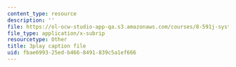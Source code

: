 ```yaml
---
content_type: resource
description: ''
file: https://ol-ocw-studio-app-qa.s3.amazonaws.com/courses/8-591j-systems-biology-fall-2014/fbae699325edb4668491839c5a1ef666_sJ7p2AuOYlA.srt
file_type: application/x-subrip
resourcetype: Other
title: 3play caption file
uid: fbae6993-25ed-b466-8491-839c5a1ef666
---
```

